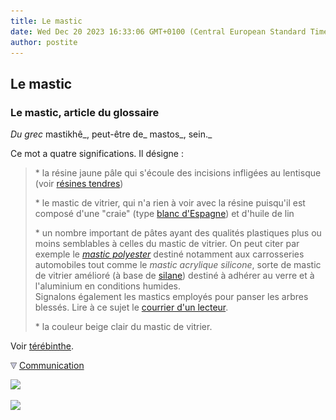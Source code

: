 ```yaml
---
title: Le mastic
date: Wed Dec 20 2023 16:33:06 GMT+0100 (Central European Standard Time)
author: postite
---
```


## Le mastic
### Le mastic, article du glossaire
 _Du grec_ mastikhê_, peut-être de_ mastos_, sein._

Ce mot a quatre significations. Il désigne :

> \* la résine jaune pâle qui s'écoule des incisions infligées au lentisque (voir [résines tendres](resinestendres.html))
> 
> \* le mastic de vitrier, qui n'a rien à voir avec la résine puisqu'il est composé d'une "craie" (type [blanc d'Espagne](terresblanches.html#despagne)) et d'huile de lin
> 
> \* un nombre important de pâtes ayant des qualités plastiques plus ou moins semblables à celles du mastic de vitrier. On peut citer par exemple le _[mastic polyester](polyester.html#masticspolyesters)_ destiné notamment aux carrosseries automobiles tout comme le _mastic acrylique silicone_, sorte de mastic de vitrier amélioré (à base de [silane](silane.html)) destiné à adhérer au verre et à l'aluminium en conditions humides.  
> Signalons également les mastics employés pour panser les arbres blessés. Lire à ce sujet le [courrier d'un lecteur](courrierdeslecteurs2011a200.html#20110322ar).
> 
> \* la couleur beige clair du mastic de vitrier.

Voir [térébinthe](terebinthe.html).



![](images/flechebas.gif) [Communication](http://www.artrealite.com/annonceurs.htm) 

[![](https://cbonvin.fr/sites/regie.artrealite.com/visuels/campagne1.png)](index-2.html#20131014)

![](https://cbonvin.fr/sites/regie.artrealite.com/visuels/campagne2.png)